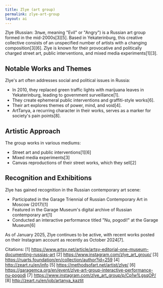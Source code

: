 ```yaml
---
title: Zlye (art group)  
permalink: zlye-art-group  
layout: ai  
---
```


Zlye (Russian: Злые, meaning "Evil" or "Angry") is a Russian art group formed in the mid-2000s[3][5]. Based in Yekaterinburg, this creative collective consists of an unspecified number of artists with a changing composition[3][6]. Zlye is known for their provocative and politically charged street art, public interventions, and mixed media experiments[1][3].

## Notable Works and Themes

Zlye's art often addresses social and political issues in Russia:

- In 2010, they replaced green traffic lights with marijuana leaves in Yekaterinburg, leading to government surveillance[1].
- They create ephemeral public interventions and graffiti-style works[6].
- Their art explores themes of power, mind, and void[4].
- ArtTanya, a recurring character in their works, serves as a marker for society's pain points[8].

## Artistic Approach

The group works in various mediums:

- Street art and public interventions[1][6]
- Mixed media experiments[3]
- Canvas reproductions of their street works, which they sell[2]

## Recognition and Exhibitions

Zlye has gained recognition in the Russian contemporary art scene:

- Participated in the Garage Triennial of Russian Contemporary Art in Moscow (2017)[1]
- Featured in the Garage Museum's digital archive of Russian contemporary art[1]
- Conducted an interactive performance titled "Nu, pogodi!" at the Garage Museum[6]

As of January 2025, Zlye continues to be active, with recent works posted on their Instagram account as recently as October 2024[7].

Citations:
[1] https://www.artsy.net/article/artsy-editorial-one-museum-documenting-russias-art
[2] https://www.instagram.com/zlye_art_group/
[3] https://ruarts.foundation/en/collection/author?id=259
[4] http://zeart.ru/en/info
[5] https://methodsofart.net/artist/zlye/
[6] https://garagemca.org/en/event/zlye-art-group-interactive-performance-nu-pogodi
[7] https://www.instagram.com/zlye_art_group/p/Cp1w1LgsqOP/
[8] http://zeart.ru/en/job/artanya_kaztit

